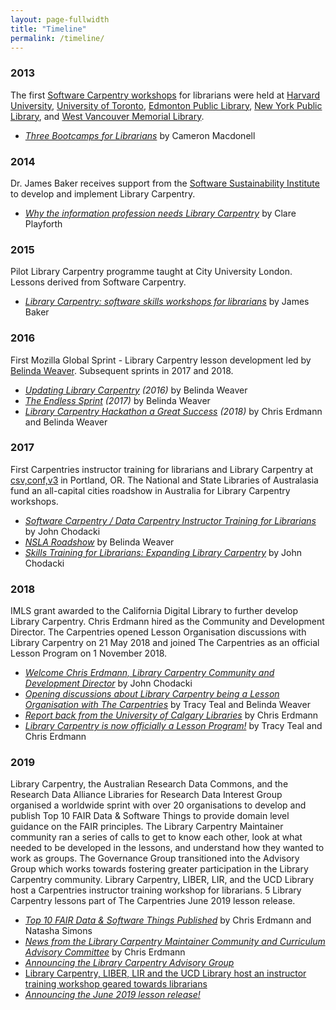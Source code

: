 ```yaml
---
layout: page-fullwidth
title: "Timeline"
permalink: /timeline/
---
```


### 2013 

The first [Software Carpentry workshops](https://software-carpentry.org/workshops/) for librarians were held at [Harvard University](https://swcarpentry.github.io/2013-08-23-harvard/), [University of Toronto](https://swcarpentry.github.io/2014-07-15-toronto/), [Edmonton Public Library](https://vixvarga.github.io/12-14-epl/), [New York Public Library](https://swcarpentry.github.io/2014-08-06-nypl/), and [West Vancouver Memorial Library](https://cmacdonell.github.io/2015-07-09-vpl/). 

* _[Three Bootcamps for Librarians](https://software-carpentry.org/blog/2014/08/bootcamps-for-librarians.html)_ by Cameron Macdonell

### 2014

Dr. James Baker receives support from the [Software Sustainability Institute](https://software.ac.uk) to develop and implement Library Carpentry. 

* _[Why the information profession needs Library Carpentry](https://software.ac.uk/blog/2016-09-26-why-information-profession-needs-library-carpentry)_ by Clare Playforth
	     
### 2015

Pilot Library Carpentry programme taught at City University London. Lessons derived from Software Carpentry. 

* _[Library Carpentry: software skills workshops for librarians](https://software.ac.uk/blog/2017-02-24-library-carpentry-software-skills-workshops-librarians)_ by James Baker
	     
### 2016

First Mozilla Global Sprint - Library Carpentry lesson development led by [Belinda Weaver](https://twitter.com/cloudaus). Subsequent sprints in 2017 and 2018. 

* _[Updating Library Carpentry](https://software-carpentry.org/blog/2016/06/library-carpentry-sprint.html) (2016)_ by Belinda Weaver
* _[The Endless Sprint](https://software-carpentry.org/blog/2017/06/lc-sprint.html) (2017)_ by Belinda Weaver
* _[Library Carpentry Hackathon a Great Success](https://librarycarpentry.org/blog/2018/05/our-latest-sprint/) (2018)_ by Chris Erdmann and Belinda Weaver
	    
### 2017

First Carpentries instructor training for librarians and Library Carpentry at [csv,conf,v3](https://csvconf.com/) in Portland, OR. The National and State Libraries of Australasia fund an all-capital cities roadshow in Australia for Library Carpentry workshops. 

* _[Software Carpentry / Data Carpentry Instructor Training for Librarians](http://uc3.cdlib.org/2016/12/08/software-carpentry-data-carpentry-instructor-training-for-librarians/)_ by John Chodacki
* _[NSLA Roadshow](https://weaverbel.github.io/nsla-roadshow/)_ by Belinda Weaver
* _[Skills Training for Librarians: Expanding Library Carpentry](http://uc3.cdlib.org/2017/11/06/skills-training-for-librarians-expanding-library-carpentry/)_ by John Chodacki


### 2018

IMLS grant awarded to the California Digital Library to further develop Library Carpentry. Chris Erdmann hired as the Community and Development Director. The Carpentries opened Lesson Organisation discussions with Library Carpentry on 21 May 2018 and joined The Carpentries as an official Lesson Program on 1 November 2018. 

* _[Welcome Chris Erdmann, Library Carpentry Community and Development Director](https://www.cdlib.org/cdlinfo/2018/04/17/welcome-chris-erdmann-library-carpentry-community-and-development-director/)_ by John Chodacki
* _[Opening discussions about Library Carpentry being a Lesson Organisation with The Carpentries](https://carpentries.org/blog/2018/05/lc-merger-talks/)_ by Tracy Teal and Belinda Weaver
* _[Report back from the University of Calgary Libraries](https://librarycarpentry.org/blog/2018/09/report-from-calgary-workshops/)_ by Chris Erdmann
* _[
Library Carpentry is now officially a Lesson Program!](https://carpentries.org/blog/2018/11/welcoming-library-carpentry/)_ by Tracy Teal and Chris Erdmann

### 2019

Library Carpentry, the Australian Research Data Commons, and the Research Data Alliance Libraries for Research Data Interest Group organised a worldwide sprint with over 20 organisations to develop and publish Top 10 FAIR Data & Software Things to provide domain level guidance on the FAIR principles. The Library Carpentry Maintainer community ran a series of calls to get to know each other, look at what needed to be developed in the lessons, and understand how they wanted to work as groups. The Governance Group transitioned into the Advisory Group which works towards fostering greater participation in the Library Carpentry community. Library Carpentry, LIBER, LIR, and the UCD Library host a Carpentries instructor training workshop for librarians. 5 Library Carpentry lessons part of The Carpentries June 2019 lesson release. 

* _[Top 10 FAIR Data & Software Things Published](https://librarycarpentry.org/blog/2019/02/top-10-fair-published/)_ by Chris Erdmann and Natasha Simons
* _[News from the Library Carpentry Maintainer Community and Curriculum Advisory Committee](https://librarycarpentry.org/blog/2019/02/news-from-lc-maintainers/)_ by Chris Erdmann
* _[Announcing the Library Carpentry Advisory Group](https://librarycarpentry.org/blog/2019/04/advisory-group-announcement/)_
* [Library Carpentry, LIBER, LIR and the UCD Library host an instructor training workshop geared towards librarians](https://libereurope.eu/events/liber-2019-satellite-event-library-carpentry-training-for-trainers/)
* _[Announcing the June 2019 lesson release!](https://carpentries.org/blog/2019/07/lesson-release/)_
